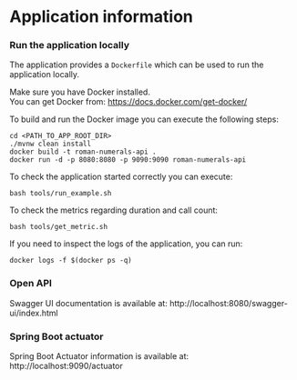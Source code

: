 # Application information

### Run the application locally

The application provides a `Dockerfile` which can be used to run the application locally.

Make sure you have Docker installed.<br>
You can get Docker from: https://docs.docker.com/get-docker/

To build and run the Docker image you can execute the following steps:
```shell
cd <PATH_TO_APP_ROOT_DIR>
./mvnw clean install
docker build -t roman-numerals-api .
docker run -d -p 8080:8080 -p 9090:9090 roman-numerals-api
```

To check the application started correctly you can execute:
```shell
bash tools/run_example.sh
```

To check the metrics regarding duration and call count:
```shell
bash tools/get_metric.sh
```

If you need to inspect the logs of the application, you can run:
```shell
docker logs -f $(docker ps -q)
```

### Open API

Swagger UI documentation is available at:
http://localhost:8080/swagger-ui/index.html

### Spring Boot actuator

Spring Boot Actuator information is available at:
http://localhost:9090/actuator
